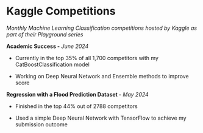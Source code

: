 # Kaggle Competitions
*Monthly Machine Learning Classification competitions hosted by Kaggle as part of their Playground series*


**Academic Success -** *June 2024*

- Currently in the top 35% of all 1,700 competitors with my CatBoostClassification model

- Working on Deep Neural Network and Ensemble methods to improve score



**Regression with a Flood Prediction Dataset -** *May 2024*

- Finished in the top 44% out of 2788 competitors

- Used a simple Deep Neural Network with TensorFlow to achieve my submission outcome
